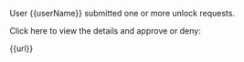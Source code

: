 User {{userName}} submitted one or more unlock requests.

Click here to view the details and approve or deny:

{{url}}
